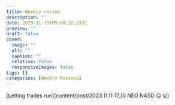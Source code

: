```yaml
---
title: Weekly review
description: ""
date: 2023-11-15T05:08:32.233Z
preview: ""
draft: false
cover:
  image: ""
  alt: ""
  caption: ""
  relative: false
  responsiveImages: false
tags: []
categories: [Weekly Reviews]
---
```



[Letting trades run](content/post/2023.11.11 17_10 NEO NASD 😐 ☑️)